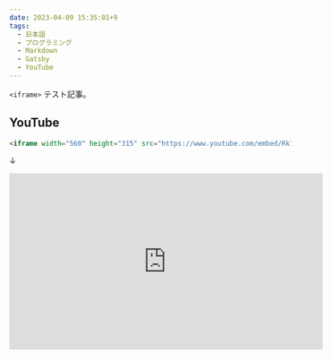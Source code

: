 ```yaml
---
date: 2023-04-09 15:35:01+9
tags:
  - 日本語
  - プログラミング
  - Markdown
  - Gatsby
  - YouTube
---
```


`<iframe>` テスト記事。

<!-- more -->

## YouTube

```markdown
<iframe width="560" height="315" src="https://www.youtube.com/embed/Rk1MYMPDx3s" title="YouTube video player" frameborder="0" allow="accelerometer; autoplay; clipboard-write; encrypted-media; gyroscope; picture-in-picture; web-share" allowfullscreen></iframe>
```

↓

<iframe width="560" height="315" src="https://www.youtube.com/embed/Rk1MYMPDx3s" title="YouTube video player" frameborder="0" allow="accelerometer; autoplay; clipboard-write; encrypted-media; gyroscope; picture-in-picture; web-share" allowfullscreen></iframe>
